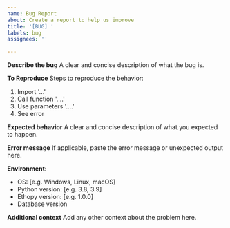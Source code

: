```yaml
---
name: Bug Report
about: Create a report to help us improve
title: '[BUG] '
labels: bug
assignees: ''

---
```


**Describe the bug**
A clear and concise description of what the bug is.

**To Reproduce**
Steps to reproduce the behavior:
1. Import '...'
2. Call function '....'
3. Use parameters '....'
4. See error

**Expected behavior**
A clear and concise description of what you expected to happen.

**Error message**
If applicable, paste the error message or unexpected output here.

**Environment:**
 - OS: [e.g. Windows, Linux, macOS]
 - Python version: [e.g. 3.8, 3.9]
 - Ethopy version: [e.g. 1.0.0]
 - Database version

**Additional context**
Add any other context about the problem here.